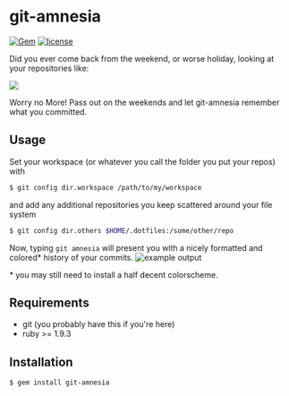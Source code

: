 # git-amnesia
[![Gem](https://img.shields.io/gem/v/git-amnesia.svg)](https://rubygems.org/gems/git-amnesia)
[![license](https://img.shields.io/github/license/x4121/git-amnesia.svg)](https://github.com/x4121/git-amnesia)

Did you ever come back from the weekend, or worse holiday, looking at your repositories like:

![](http://s2.quickmeme.com/img/26/264476d2588c8a3a8c6db005251434f2c63c7eaf5402752918719efcb70924bf.jpg)

Worry no More! Pass out on the weekends and let git-amnesia remember what you committed.

## Usage
Set your workspace (or whatever you call the folder you put your repos) with
```sh
$ git config dir.workspace /path/to/my/workspace
```
and add any additional repositories you keep scattered around your file system
```sh
$ git config dir.others $HOME/.dotfiles:/some/other/repo
```
Now, typing `git amnesia` will present you with a nicely formatted and colored\* history of your commits.
![example output](https://raw.github.com/x4121/git-amnesia/master/git-amnesia.png)

\* you may still need to install a half decent colorscheme.

## Requirements
- git (you probably have this if you're here)
- ruby >= 1.9.3

## Installation
```sh
$ gem install git-amnesia
```
